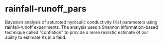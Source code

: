 # rainfall-runoff_pars
Bayesian analysis of saturated hydraulic conductivity (Ks) parameters using rainfall-runoff experiments. The analysis uses a Shannon information-based technique called "conflation" to provide a more realistic estimate of our ability to estimate Ks in a field. 
